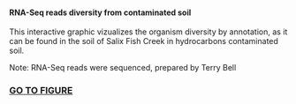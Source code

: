 <h4>RNA-Seq reads diversity from contaminated soil</h4>
This interactive graphic vizualizes the organism diversity by annotation, as it can be found in the soil of Salix Fish Creek in hydrocarbons contaminated soil.

Note: RNA-Seq reads were sequenced, prepared by Terry Bell

<h3><a target="_blank" href="http://htmlpreview.github.io/?https://github.com/gonzalezem/Dylan_ITS/blob/master/index.html">GO TO FIGURE</a></h3>
